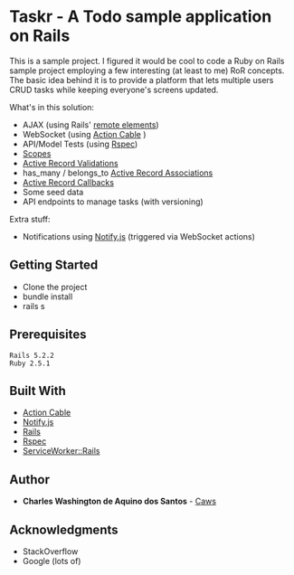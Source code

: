 # Taskr - A Todo sample application on Rails

This is a sample project.
I figured it would be cool to code a Ruby on Rails sample project employing a few interesting (at least to me) RoR concepts. 
The basic idea behind it is to provide a platform that lets multiple users CRUD tasks while keeping everyone's screens updated.
  

What's in this solution:

* AJAX (using Rails' [remote elements](https://guides.rubyonrails.org/working_with_javascript_in_rails.html#remote-elements))
* WebSocket (using  [Action Cable](https://github.com/rails/rails/tree/master/actioncable) )
* API/Model Tests (using [Rspec](https://github.com/rspec/rspec-rails))
* [Scopes](https://guides.rubyonrails.org/active_record_querying.html#scopes)
* [Active Record Validations](https://guides.rubyonrails.org/active_record_validations.html)
* has_many / belongs_to [Active Record Associations](https://guides.rubyonrails.org/association_basics.html)
* [Active Record Callbacks](https://guides.rubyonrails.org/active_record_callbacks.html)
* Some seed data
* API endpoints to manage tasks (with versioning)

Extra stuff:
* Notifications using [Notify.js](https://notifyjs.jpillora.com/) (triggered via WebSocket actions)

## Getting Started

* Clone the project
* bundle install
* rails s

## Prerequisites

```
Rails 5.2.2
Ruby 2.5.1
```

## Built With

* [Action Cable](https://github.com/rails/rails/tree/master/actioncable)
* [Notify.js](https://notifyjs.jpillora.com/)
* [Rails](https://github.com/rails/rails)
* [Rspec](https://github.com/rspec/rspec-rails)
* [ServiceWorker::Rails](https://github.com/rossta/serviceworker-rails)

## Author

* **Charles Washington de Aquino dos Santos** - [Caws](https://github.com/caws)

## Acknowledgments

* StackOverflow
* Google (lots of)